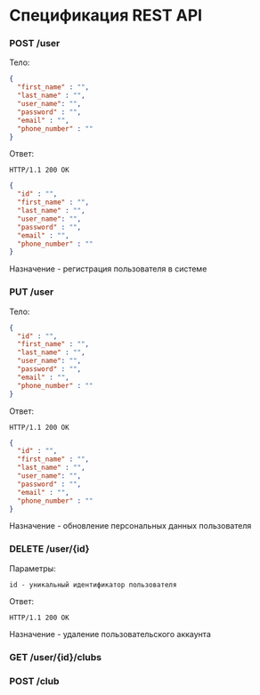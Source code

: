 # Спецификация REST API

### POST /user

Тело:
```json
{
  "first_name" : "",
  "last_name" : "",
  "user_name": "",
  "password" : "",
  "email" : "",
  "phone_number" : ""
}
```
Ответ:

```http
HTTP/1.1 200 OK
```

```json
{
  "id" : "",
  "first_name" : "",
  "last_name" : "",
  "user_name": "",
  "password" : "",
  "email" : "",
  "phone_number" : ""
}
```
Назначение - регистрация пользователя в системе

### PUT /user

Тело:
```json
{
  "id" : "",
  "first_name" : "",
  "last_name" : "",
  "user_name": "",
  "password" : "",
  "email" : "",
  "phone_number" : ""
}
```

Ответ:
```http
HTTP/1.1 200 OK
```

```json
{
  "id" : "",
  "first_name" : "",
  "last_name" : "",
  "user_name": "",
  "password" : "",
  "email" : "",
  "phone_number" : ""
}
```
Назначение - обновление персональных данных пользователя

### DELETE /user/{id}

Параметры:
```http
id - уникальный идентификатор пользователя
```

Ответ: 
```http
HTTP/1.1 200 OK
```
Назначение - удаление пользовательского аккаунта

### GET /user/{id}/clubs



### POST /club
